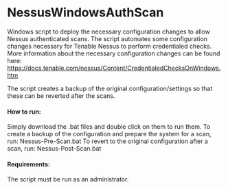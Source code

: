 # NessusWindowsAuthScan

Windows script to deploy the necessary configuration changes to allow Nessus authenticated scans.
The script automates some configuration changes necessary for Tenable Nessus to perform credentialed checks.
More information about the necessary configuration changes can be found here: https://docs.tenable.com/nessus/Content/CredentialedChecksOnWindows.htm

The script creates a backup of the original configuration/settings so that these can be reverted after the scans.

#### How to run:
Simply download the .bat files and double click on them to run them.
To create a backup of the configuration and prepare the system for a scan, run: Nessus-Pre-Scan.bat
To revert to the original configuration after a scan, run: Nessus-Post-Scan.bat

#### Requirements: 
The script must be run as an administrator. 
